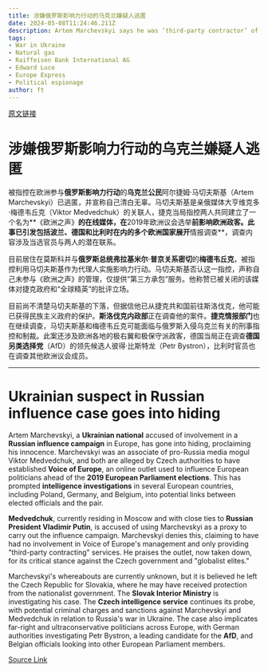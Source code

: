 ```yaml
---
title: 涉嫌俄罗斯影响力行动的乌克兰嫌疑人逃匿
date: 2024-05-08T11:24:46.211Z
description: Artem Marchevskyi says he was ‘third-party contractor’ of media outlet Voice of Europe
tags: 
- War in Ukraine
- Natural gas
- Raiffeisen Bank International AG
- Edward Luce
- Europe Express
- Political espionage
author: ft
---
```


[原文链接](https://ft.com/content/6597fe6b-1c13-4d99-99a6-ab41d1a786c1)

# **涉嫌俄罗斯影响力行动的乌克兰嫌疑人逃匿**

被指控在欧洲参与**俄罗斯影响力行动**的**乌克兰公民**阿尔捷姆·马切夫斯基（Artem Marchevskyi）已逃匿，并宣称自己清白无辜。马切夫斯基是亲俄媒体大亨维克多·梅德韦丘克（Viktor Medvedchuk）的关联人，捷克当局指控两人共同建立了一个名为**《欧洲之声》**的在线媒体，在**2019年欧洲议会选举**前影响欧洲政客。此事已引发包括波兰、德国和比利时在内的多个欧洲国家展开**情报调查**，调查内容涉及当选官员与两人的潜在联系。

目前居住在莫斯科并与**俄罗斯总统弗拉基米尔·普京关系密切**的**梅德韦丘克**，被指控利用马切夫斯基作为代理人实施影响力行动。马切夫斯基否认这一指控，声称自己未参与《欧洲之声》的管理，仅提供“第三方承包”服务。他称赞已被关闭的该媒体对捷克政府和“全球精英”的批评立场。

目前尚不清楚马切夫斯基的下落，但据信他已从捷克共和国前往斯洛伐克，他可能已获得民族主义政府的保护。**斯洛伐克内政部**正在调查他的案件。**捷克情报部门**也在继续调查，马切夫斯基和梅德韦丘克可能面临与俄罗斯入侵乌克兰有关的刑事指控和制裁。此案还涉及欧洲各地的极右翼和极保守派政客，德国当局正在调查**德国另类选择党**（AfD）的领先候选人彼得·比斯特龙（Petr Bystron），比利时官员也在调查其他欧洲议会成员。

---

# Ukrainian suspect in Russian influence case goes into hiding

Artem Marchevskyi, a **Ukrainian national** accused of involvement in a **Russian influence campaign** in Europe, has gone into hiding, proclaiming his innocence. Marchevskyi was an associate of pro-Russia media mogul Viktor Medvedchuk, and both are alleged by Czech authorities to have established **Voice of Europe**, an online outlet used to influence European politicians ahead of the **2019 European Parliament elections**. This has prompted **intelligence investigations** in several European countries, including Poland, Germany, and Belgium, into potential links between elected officials and the pair. 

**Medvedchuk**, currently residing in Moscow and with close ties to **Russian President Vladimir Putin**, is accused of using Marchevskyi as a proxy to carry out the influence campaign. Marchevskyi denies this, claiming to have had no involvement in Voice of Europe's management and only providing "third-party contracting" services. He praises the outlet, now taken down, for its critical stance against the Czech government and "globalist elites." 

Marchevskyi's whereabouts are currently unknown, but it is believed he left the Czech Republic for Slovakia, where he may have received protection from the nationalist government. The **Slovak Interior Ministry** is investigating his case. The **Czech intelligence service** continues its probe, with potential criminal charges and sanctions against Marchevskyi and Medvedchuk in relation to Russia's war in Ukraine. The case also implicates far-right and ultraconservative politicians across Europe, with German authorities investigating Petr Bystron, a leading candidate for the **AfD**, and Belgian officials looking into other European Parliament members.

[Source Link](https://ft.com/content/6597fe6b-1c13-4d99-99a6-ab41d1a786c1)

